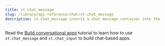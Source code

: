 ```yaml
---
title: st.chat_message
slug: /library/api-reference/chat/st.chat_message
description: st.chat_message inserts a chat message container into the app.
---
```


<Tip>

Read the [Build conversational apps](/knowledge-base/tutorials/build-conversational-apps) tutorial to learn how to use `st.chat_message` and `st.chat_input` to build chat-based apps.

</Tip>

<Autofunction function="streamlit.chat_message" />

